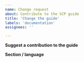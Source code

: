 ```yaml
---
name: Change request
about: Contribute to the SCP guide
title: 'Change the guide'
labels: 'documentation'
assignees: ''

---
```


**Suggest a contribution to the guide**
<!-- Describe below what change is needed to the Secure Coding Practices guide-->

**Section / language**
<!-- Provide details on where in the guide / language specific -->
